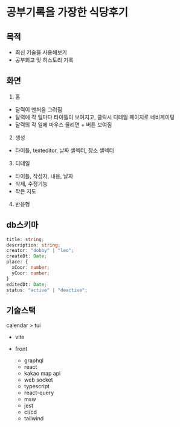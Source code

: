 # 공부기록을 가장한 식당후기

## 목적

- 최신 기술을 사용해보기
- 공부회고 및 히스토리 기록

## 화면

1. 홈

- 달력이 맨처음 그려짐
- 달력에 각 일마다 타이틀이 보여지고, 클릭시 디테일 페이지로 네비게이팅
- 달력의 각 일에 마우스 올리면 + 버튼 보여짐

2. 생성

- 타이틀, texteditor, 날짜 셀렉터, 장소 셀렉터

3. 디테일

- 타이틀, 작성자, 내용, 날짜
- 삭제, 수정기능
- 작은 지도

4. 반응형

## db스키마

```typescript
title: string;
description: string;
creator: "dobby" | "leo";
createDt: Date;
place: {
  xCoor: number;
  yCoor: number;
}
editedDt: Date;
status: "active" | "deactive";
```

## 기술스택

calendar > tui

- vite

- front
  - graphql
  - react
  - kakao map api
  - web socket
  - typescript
  - react-query
  - msw
  - jest
  - ci/cd
  - tailwind
